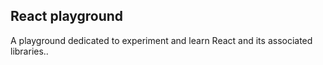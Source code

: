 ## React playground

A playground dedicated to experiment and learn React and its associated libraries..